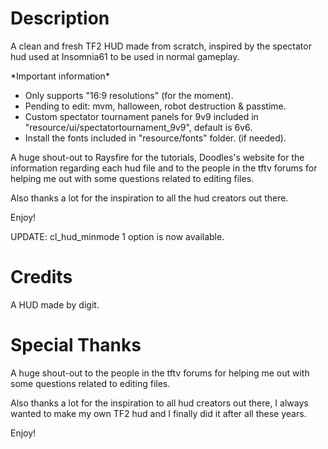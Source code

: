# Description

A clean and fresh TF2 HUD made from scratch, inspired by the spectator hud used at Insomnia61 to be used in normal gameplay.  
  
\*Important information\*  
  
- Only supports "16:9 resolutions" (for the moment).  
- Pending to edit: mvm, halloween, robot destruction & passtime.  
- Custom spectator tournament panels for 9v9 included in "resource/ui/spectatortournament\_9v9", default is 6v6.  
- Install the fonts included in "resource/fonts" folder. (if needed).  
  
A huge shout-out to Raysfire for the tutorials, Doodles's website for the information regarding each hud file and to the people in the tftv forums for helping me out with some questions related to editing files.  
  
Also thanks a lot for the inspiration to all the hud creators out there.  
  
Enjoy!  
  
UPDATE: cl\_hud\_minmode 1 option is now available.

# Credits
A HUD made by digit.


# Special Thanks
A huge shout-out to the people in the tftv forums for helping me out with some questions related to editing files.  
  
Also thanks a lot for the inspiration to all hud creators out there, I always wanted to make my own TF2 hud and I finally did it after all these years.  
  
Enjoy!
